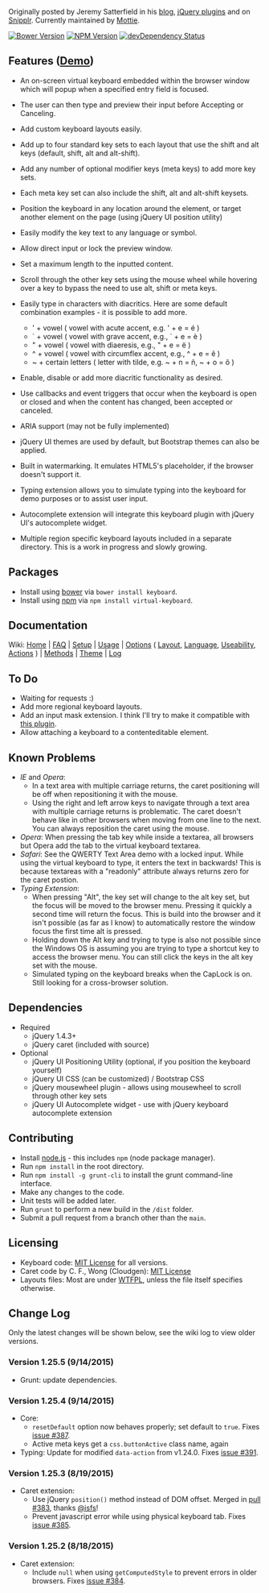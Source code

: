Originally posted by Jeremy Satterfield in his [blog](http://jsatt.blogspot.com/2010/01/on-screen-keyboard-widget-using-jquery.html), [jQuery plugins](http://plugins.jquery.com/project/virtual_keyboard) and on [Snipplr](http://snipplr.com/view/21577/virtual-keyboard-widget/). Currently maintained by [Mottie](https://github.com/Mottie/Keyboard).

[![Bower Version][bower-image]][bower-url] [![NPM Version][npm-image]][npm-url] [![devDependency Status][david-dev-image]][david-dev-url]

## Features ([Demo](http://mottie.github.com/Keyboard/))

* An on-screen virtual keyboard embedded within the browser window which will popup when a specified entry field is focused.
* The user can then type and preview their input before Accepting or Canceling.
* Add custom keyboard layouts easily.
* Add up to four standard key sets to each layout that use the shift and alt keys (default, shift, alt and alt-shift).
* Add any number of optional modifier keys (meta keys) to add more key sets.
* Each meta key set can also include the shift, alt and alt-shift keysets.
* Position the keyboard in any location around the element, or target another element on the page (using jQuery UI position utility)
* Easily modify the key text to any language or symbol.
* Allow direct input or lock the preview window.
* Set a maximum length to the inputted content.
* Scroll through the other key sets using the mouse wheel while hovering over a key to bypass the need to use alt, shift or meta keys.
* Easily type in characters with diacritics. Here are some default combination examples - it is possible to add more.

    * ' + vowel ( vowel with acute accent, e.g. ' + e = é )
    * \` + vowel ( vowel with grave accent, e.g., \` + e = è )
    * " + vowel ( vowel with diaeresis, e.g., " + e = ë )
    * ^ + vowel ( vowel with circumflex accent, e.g., ^ + e = ê )
    * ~ + certain letters ( letter with tilde, e.g. ~ + n = ñ, ~ + o = õ )

* Enable, disable or add more diacritic functionality as desired.
* Use callbacks and event triggers that occur when the keyboard is open or closed and when the content has changed, been accepted or canceled.
* ARIA support (may not be fully implemented)
* jQuery UI themes are used by default, but Bootstrap themes can also be applied.
* Built in watermarking. It emulates HTML5's placeholder, if the browser doesn't support it.
* Typing extension allows you to simulate typing into the keyboard for demo purposes or to assist user input.
* Autocomplete extension will integrate this keyboard plugin with jQuery UI's autocomplete widget.
* Multiple region specific keyboard layouts included in a separate directory. This is a work in progress and slowly growing.

## Packages

* Install using [bower](https://github.com/bower/bower) via `bower install keyboard`.
* Install using [npm](https://www.npmjs.com/) via `npm install virtual-keyboard`.

## Documentation

Wiki: [Home](https://github.com/Mottie/Keyboard/wiki/Home) | [FAQ](https://github.com/Mottie/Keyboard/wiki/FAQ) | [Setup](https://github.com/Mottie/Keyboard/wiki/Setup) | [Usage](https://github.com/Mottie/Keyboard/wiki/Usage) | [Options](https://github.com/Mottie/Keyboard/wiki/Options) ( [Layout](https://github.com/Mottie/Keyboard/wiki/Layout), [Language](https://github.com/Mottie/Keyboard/wiki/Language), [Useability](https://github.com/Mottie/Keyboard/wiki/Useability), [Actions](https://github.com/Mottie/Keyboard/wiki/Actions) ) | [Methods](https://github.com/Mottie/Keyboard/wiki/Methods) | [Theme](https://github.com/Mottie/Keyboard/wiki/Theme) | [Log](https://github.com/Mottie/Keyboard/wiki/Log)

## To Do

* Waiting for requests :)
* Add more regional keyboard layouts.
* Add an input mask extension. I think I'll try to make it compatible with [this plugin](https://github.com/RobinHerbots/jquery.inputmask).
* Allow attaching a keyboard to a contenteditable element.

## Known Problems

* *IE* and *Opera*:
    * In a text area with multiple carriage returns, the caret positioning will be off when repositioning it with the mouse.
    * Using the right and left arrow keys to navigate through a text area with multiple carriage returns is problematic. The caret doesn't behave like in other browsers when moving from one line to the next. You can always reposition the caret using the mouse.
* *Opera*: When pressing the tab key while inside a textarea, all browsers but Opera add the tab to the virtual keyboard textarea.
* *Safari*: See the QWERTY Text Area demo with a locked input. While using the virtual keyboard to type, it enters the text in backwards! This is because textareas with a "readonly" attribute always returns zero for the caret postion.
* *Typing Extension*:
    * When pressing "Alt", the key set will change to the alt key set, but the focus will be moved to the browser menu. Pressing it quickly a second time will return the focus. This is build into the browser and it isn't possible (as far as I know) to automatically restore the window focus the first time alt is pressed.
    * Holding down the Alt key and trying to type is also not possible since the Windows OS is assuming you are trying to type a shortcut key to access the browser menu. You can still click the keys in the alt key set with the mouse.
    * Simulated typing on the keyboard breaks when the CapLock is on. Still looking for a cross-browser solution.

## Dependencies
* Required
    * jQuery 1.4.3+
    * jQuery caret (included with source)
* Optional
    * jQuery UI Positioning Utility (optional, if you position the keyboard yourself)
    * jQuery UI CSS (can be customized) / Bootstrap CSS
    * jQuery mousewheel plugin - allows using mousewheel to scroll through other key sets
    * jQuery UI Autocomplete widget - use with jQuery keyboard autocomplete extension

## Contributing

* Install [node.js](http://nodejs.org/) - this includes `npm` (node package manager).
* Run `npm install` in the root directory.
* Run `npm install -g grunt-cli` to install the grunt command-line interface.
* Make any changes to the code.
* Unit tests will be added later.
* Run `grunt` to perform a new build in the `/dist` folder.
* Submit a pull request from a branch other than the `main`.

## Licensing

* Keyboard code: [MIT License](http://www.opensource.org/licenses/mit-license.php) for all versions.
* Caret code by C. F., Wong (Cloudgen): [MIT License](http://www.opensource.org/licenses/mit-license.php)
* Layouts files: Most are under [WTFPL](http://sam.zoy.org/wtfpl/), unless the file itself specifies otherwise.

[npm-url]: https://npmjs.org/package/virtual-keyboard
[npm-image]: https://img.shields.io/npm/v/virtual-keyboard.svg
[david-dev-url]: https://david-dm.org/Mottie/keyboard#info=devDependencies
[david-dev-image]: https://img.shields.io/david/dev/Mottie/keyboard.svg
[bower-url]: http://bower.io/search/?q=keyboard
[bower-image]: https://img.shields.io/bower/v/keyboard.svg

## Change Log

Only the latest changes will be shown below, see the wiki log to view older versions.

### Version 1.25.5 (9/14/2015)

* Grunt: update dependencies.

### Version 1.25.4 (9/14/2015)

* Core:
  * `resetDefault` option now behaves properly; set default to `true`. Fixes [issue #387](https://github.com/Mottie/Keyboard/issues/387).
  * Active meta keys get a `css.buttonActive` class name, again
* Typing: Update for modified `data-action` from v1.24.0. Fixes [issue #391](https://github.com/Mottie/Keyboard/issues/391).

### Version 1.25.3 (8/19/2015)

* Caret extension:
  * Use jQuery `position()` method instead of DOM offset. Merged in [pull #383](https://github.com/Mottie/Keyboard/pull/383), thanks [@isfs](https://github.com/isfs)!
  * Prevent javascript error while using physical keyboard tab. Fixes [issue #385](https://github.com/Mottie/Keyboard/issues/385).

### Version 1.25.2 (8/18/2015)

* Caret extension:
  * Include `null` when using `getComputedStyle` to prevent errors in older browsers. Fixes [issue #384](https://github.com/Mottie/Keyboard/issues/384).
